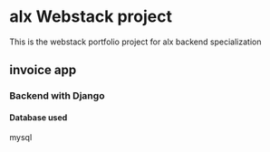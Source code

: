# alx Webstack project
This is the webstack portfolio project for alx backend specialization

## invoice app
### Backend with Django

#### Database used 
mysql
